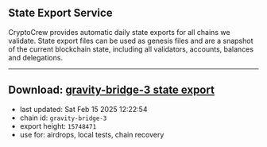 ## State Export Service
CryptoCrew provides automatic daily state exports for all chains we validate. State export files can be used as genesis files and are a snapshot of the current blockchain state, including all validators, accounts, balances and delegations.

---
**Download: [gravity-bridge-3 state export](https://dl-eu2.ccvalidators.com/SERVICE/gravitybridge/gravity-bridge-3_export_15748471.json)**
---

- last updated: Sat Feb 15 2025 12:22:54
- chain id: `gravity-bridge-3`
- export height: `15748471`
- use for: airdrops, local tests, chain recovery
